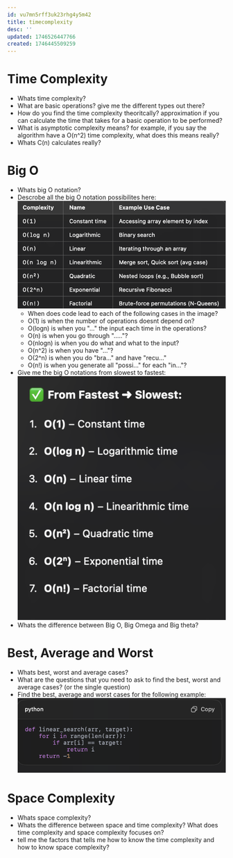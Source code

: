 ```yaml
---
id: vu7mn5rff3uk23rhg4y5m42
title: timecomplexity
desc: ''
updated: 1746526447766
created: 1746445509259
---
```



# Time Complexity
- Whats time complexity?
- What are basic operations? give me the different types out there?
- How do you find the time complexity theoritcally? approximation if you can calculate the time that takes for a basic operation to be performed?
- What is asymptotic complexity means? for example, if you say the algorithm have a O(n^2) time complexity, what does this means really?
- Whats C(n) calculates really?


# Big O
- Whats big O notation?
- Descrobe all the big O notation possibilites here: ![alt text](image-37.png)
  - When does code lead to each of the following cases in the image?
  - O(1) is when the number of operations doesnt depend on?
  - O(logn) is when you "..." the input each time in the operations?
  - O(n) is when you go through "....."?
  - O(nlogn) is when you do what and what to the input?
  - O(n^2) is when you have "..."?
  - O(2^n) is when you do "bra..." and have "recu..."
  - O(n!) is when you generate all "possi..." for each "in..."?
- Give me the big O notations from slowest to fastest: ![alt text](image-38.png)
- Whats the difference between Big O, Big Omega and Big theta?

# Best, Average and Worst
- Whats best, worst and average cases? 
- What are the questions that you need to ask to find the best, worst and average cases? (or the single question)
- Find the best, average and worst cases for the following example: ![alt text](image-39.png)

# Space Complexity
- Whats space complexity?
- Whats the difference between space and time complexity? What does time complexity and space complexity focuses on?
- tell me the factors that tells me how to know the time complexity and how to know space complexity?
